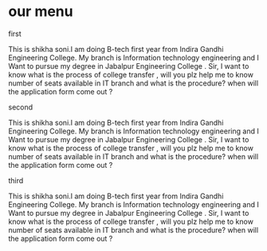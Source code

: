 <html>
<head>
<title>assignment 2</title>

</head>
<body>
<h1>our menu</h1>
<div class="box"><p id="first">first</p>
This is shikha soni.I am doing B-tech first year from Indira Gandhi Engineering College. My branch is Information technology engineering and I Want to pursue my degree in Jabalpur Engineering College . Sir, I want to know  what is the process of college transfer , will you plz help me to know number of seats available in IT  branch and what is the procedure? when will the application form come out ?
</div>
<div class="box"><p id="second">second</p>
This is shikha soni.I am doing B-tech first year from Indira Gandhi Engineering College. My branch is Information technology engineering and I Want to pursue my degree in Jabalpur Engineering College . Sir, I want to know  what is the process of college transfer , will you plz help me to know number of seats available in IT  branch and what is the procedure? when will the application form come out ?
</div>
<div class="box"><p id="third">third</p> This is shikha soni.I am doing B-tech first year from Indira Gandhi Engineering College. My branch is Information technology engineering and I Want to pursue my degree in Jabalpur Engineering College . Sir, I want to know  what is the process of college transfer , will you plz help me to know number of seats available in IT  branch and what is the procedure? when will the application form come out ?
</div>
</body>
</html>





